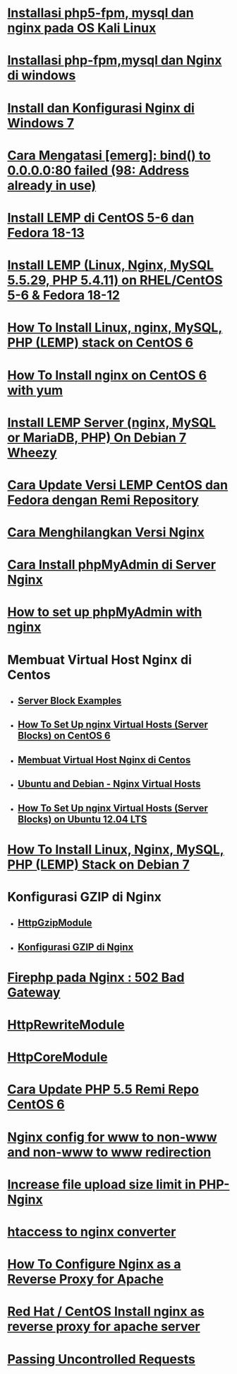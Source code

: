 # [Installasi php5-fpm, mysql dan nginx pada OS Kali Linux](http://www.wongkebumen.com/2013/12/installasi-php5-fpm-mysql-dan-nginx.html)

# [Installasi php-fpm,mysql dan Nginx di windows](http://situs-php.blogspot.com/2013/05/installasi-nginx-php-cgi-dan-mysql-di.html)

# [Install dan Konfigurasi Nginx di Windows 7](http://rizkylab.com/install-dan-konfigurasi-nginx-di-windows-7/)

# [Cara Mengatasi [emerg]: bind() to 0.0.0.0:80 failed (98: Address already in use)](http://www.kampoeng.co.id/thread-2625-cara-mengatasi-emerg-bind-to-0-0-0-0-80-failed-98-address-already-in-use)

# [Install LEMP di CentOS 5-6 dan Fedora 18-13](http://www.kampoeng.co.id/thread-2333-install-lemp-di-centos-5-6-dan-fedora-18-13)

# [Install LEMP (Linux, Nginx, MySQL 5.5.29, PHP 5.4.11) on RHEL/CentOS 5-6 & Fedora 18-12](http://www.tecmint.com/install-lemp-linux-nginx-mysql-php-on-rhel-centos-5-6-fedora-12-17/)

# [How To Install Linux, nginx, MySQL, PHP (LEMP) stack on CentOS 6](https://www.digitalocean.com/community/articles/how-to-install-linux-nginx-mysql-php-lemp-stack-on-centos-6)

# [How To Install nginx on CentOS 6 with yum](https://www.digitalocean.com/community/articles/how-to-install-nginx-on-centos-6-with-yum)

# [Install LEMP Server (nginx, MySQL or MariaDB, PHP) On Debian 7 Wheezy](http://www.unixmen.com/install-lemp-server-nginx-mysql-mariadb-php-debian-7-wheezy/)

# [Cara Update Versi LEMP CentOS dan Fedora dengan Remi Repository](http://www.kampoeng.co.id/thread-2568-tutorial-cara-update-versi-lemp-centos-dan-fedora-dengan-remi-repository)

# [Cara Menghilangkan Versi Nginx](http://www.kampoeng.co.id/thread-2547-cara-menghilangkan-versi-nginx)

# [Cara Install phpMyAdmin di Server Nginx](http://www.kampoeng.co.id/thread-2558-cara-install-phpmyadmin-di-server-nginx)

# [How to set up phpMyAdmin with nginx](http://magnatecha.com/set-up-phpmyadmin-with-nginx/)


# Membuat Virtual Host Nginx di Centos


* ## [Server Block Examples](http://wiki.nginx.org/ServerBlockExample)

* ## [How To Set Up nginx Virtual Hosts (Server Blocks) on CentOS 6](https://digitalocean.com/community/articles/how-to-set-up-nginx-virtual-hosts-server-blocks-on-centos-6)

* ## [Membuat Virtual Host Nginx di Centos](http://www.kampoeng.co.id/thread-2550-tutorial-membuat-virtual-host-nginx-di-centos)

* ## [Ubuntu and Debian - Nginx Virtual Hosts](http://www.rackspace.com/knowledge_center/article/ubuntu-and-debian-nginx-virtual-hosts)

* ## [How To Set Up nginx Virtual Hosts (Server Blocks) on Ubuntu 12.04 LTS](https://www.digitalocean.com/community/articles/how-to-set-up-nginx-virtual-hosts-server-blocks-on-ubuntu-12-04-lts--3)

# [How To Install Linux, Nginx, MySQL, PHP (LEMP) Stack on Debian 7](https://www.digitalocean.com/community/articles/how-to-install-linux-nginx-mysql-php-lemp-stack-on-debian-7)

# Konfigurasi GZIP di Nginx
* ## [HttpGzipModule](http://wiki.nginx.org/HttpGzipModule)

* ## [Konfigurasi GZIP di Nginx](http://www.kampoeng.co.id/thread-2548-tutorial-konfigurasi-gzip-di-nginx)

# [Firephp pada Nginx : 502 Bad Gateway](http://www.kampoeng.co.id/thread-2424-tutorial-firephp-pada-nginx-502-bad-gateway)

# [HttpRewriteModule](http://wiki.nginx.org/NginxHttpRewriteModule)

# [HttpCoreModule](http://wiki.nginx.org/HttpCoreModule)

# [Cara Update PHP 5.5 Remi Repo CentOS 6](http://www.kampoeng.co.id/thread-2629-cara-update-php-5-5-di-centos-6)
 
# [Nginx config for www to non-www and non-www to www redirection](https://rtcamp.com/tutorials/nginx/www-non-www-redirection/)

# [Increase file upload size limit in PHP-Nginx](https://rtcamp.com/tutorials/php/increase-file-upload-size-limit/)

# [htaccess to nginx converter](http://winginx.com/en/htaccess)

# [How To Configure Nginx as a Reverse Proxy for Apache](http://www.nginxtips.com/how-to-configure-nginx-as-a-reverse-proxy-for-apache/)

# [Red Hat / CentOS Install nginx as reverse proxy for apache server](http://blog.roozbehk.com/post/24568560912/nginx-as-reverse-proxy-to-apache-server)

# [Passing Uncontrolled Requests](https://www.facebook.com/groups/nginx.banget.indonesia/permalink/336240946532446/)